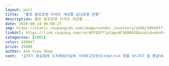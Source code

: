 ```yaml
---
layout: post 
title:  "폴로 랄프로렌 티셔츠 새상품 남녀공용 반팔" 
description: 폴로 랄프로렌 티셔츠 새상품 ..
date: 2020-08-14 06:08:27 
img: https://static.coupangcdn.com/image/vendor_inventory/a598/50b99f7f9b6598dc1e4ebc4f94ca346b24cd4a436bd7b31449a97dd505fe.jpg 
linkUrl: https://link.coupang.com/re/AFFSDP?lptag=AF3600438&subid=ahnPublicAsk&pageKey=1715521803&itemId=2920002224&vendorItemId=70908650139&traceid=V0-113-ec9833a9b1a344c5 
categories: [1002] 
color: 43A047 
price: 25000 
author: Ask View Shop 
cont:  "갑자기 화요일에 도착예정이길래 기대하고있었으나<br/>너 정품 아니지? 질 젿같네<br/>미리 안내문자가오는것도아니고... <br/> 직접 택배사에 연락해보니 코로나때문에 늦어진다는 말만하네요.<br/>.<br/>내가먼저 전화안하봤음 영문도모르고 계속 기다릴뻔... <br/><br/>수요일 도착예정이라 주말에 구매했는데<br/>화요일도,수요일도아닌 목요일에왔네요... <br/><br/>화요일도착예정이라고 계속 떠있고 목요일에오는건뭐죠... <br/>??<br/>" 
---
```

